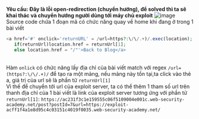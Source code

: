 **Yêu cầu: Đây là lỗi open-redirection (chuyển hướng), để solved thì ta sẽ khai thác và chuyển hướng người dùng tới máy chủ exploit**
![image](https://user-images.githubusercontent.com/62832067/150770691-70197397-2b85-4e57-bea5-995861d4ae10.png)
Source code chứa 1 đoạn mã có chức năng quay về home khi đang ở trong 1 bài viết
``` php
<a href='#' onclick='returnURL' = /url=https?:\/\/.+)/.exec(location);
   if(returnUrl)location.href = returnUrl[1];
   else location.href = "/"'>Back to Blog</a>
```
<br> Hàm ```onlick``` có chức năng lấy địa chỉ của bài viết match với regex ```/url=(https?:\/\/.+)/```  để tạo ra một mảng, nếu mảng này tồn tại,ta click vào thẻ a, 
giá trị của url sẽ là phần tử ```returnUrl[1]``` 
<br> Vì thế để chuyển tới url của exploit server, ta có thể thêm 1 tham số url trên thanh địa chỉ của 1 bài viết là link của exploit server tương ứng với phần tử ```returnUrl[1]```: 
```https://ac231f3c1e159555c06f5109004e001c.web-security-academy.net/post?postId=7&url=https://exploit-acff1f4a1e8d95c4c03151c4019f0035.web-security-academy.net/```
